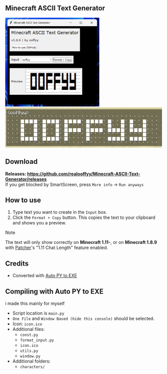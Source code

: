 ## Minecraft ASCII Text Generator

<img src="./images/readme/image.png" alt="window" width="300"/> <img src="./images/readme/image2.png" alt="window" width="500"/>

## Download

**Releases: https://github.com/realooffyy/Minecraft-ASCII-Text-Generator/releases** <br>
If you get blocked by SmartScreen, press `More info` -> `Run anyways`

## How to use

1. Type text you want to create in the `Input` box.
2. Click the `Format + Copy` button. This copies the text to your clipboard and shows you a preview.

> [!NOTE]
> The text will only show correctly on **Minecraft 1.11-**, or on **Minecraft 1.8.9** with [Patcher](https://sk1er.club/mods/patcher)'s "1.11 Chat Length" feature enabled.<br>

## Credits
- Converted with [Auto PY to EXE](https://github.com/brentvollebregt/auto-py-to-exe)

## Compiling with Auto PY to EXE
i made this mainly for myself
- Script location is `main.py`
- `One File` and `Window Based (hide this console)` should be selected.
- Icon: `icon.ico`
- Additional files:
    - `const.py`
    - `format_input.py`
    - `icon.ico`
    - `utils.py`
    - `window.py`
- Additional folders:
    - `characters/`
